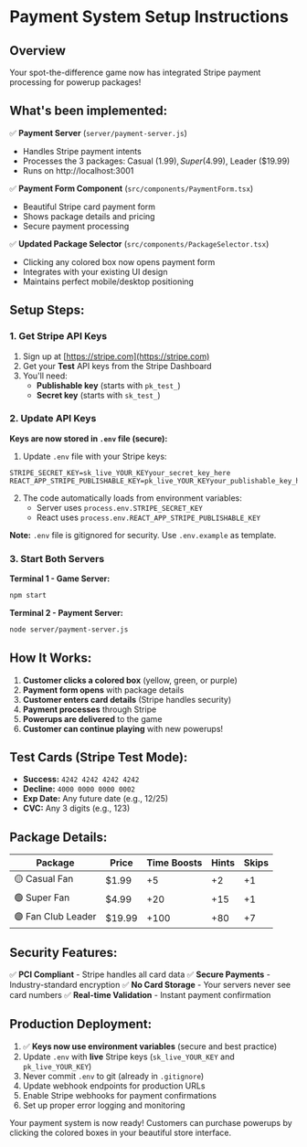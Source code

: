 # Payment System Setup Instructions

## Overview
Your spot-the-difference game now has integrated Stripe payment processing for powerup packages!

## What's been implemented:

✅ **Payment Server** (`server/payment-server.js`)
- Handles Stripe payment intents
- Processes the 3 packages: Casual ($1.99), Super ($4.99), Leader ($19.99)
- Runs on http://localhost:3001

✅ **Payment Form Component** (`src/components/PaymentForm.tsx`)
- Beautiful Stripe card payment form
- Shows package details and pricing
- Secure payment processing

✅ **Updated Package Selector** (`src/components/PackageSelector.tsx`)
- Clicking any colored box now opens payment form
- Integrates with your existing UI design
- Maintains perfect mobile/desktop positioning

## Setup Steps:

### 1. Get Stripe API Keys
1. Sign up at [https://stripe.com](https://stripe.com)
2. Get your **Test** API keys from the Stripe Dashboard
3. You'll need:
   - **Publishable key** (starts with `pk_test_`)
   - **Secret key** (starts with `sk_test_`)

### 2. Update API Keys

**Keys are now stored in `.env` file (secure):**

1. Update `.env` file with your Stripe keys:
```
STRIPE_SECRET_KEY=sk_live_YOUR_KEYyour_secret_key_here
REACT_APP_STRIPE_PUBLISHABLE_KEY=pk_live_YOUR_KEYyour_publishable_key_here
```

2. The code automatically loads from environment variables:
   - Server uses `process.env.STRIPE_SECRET_KEY`
   - React uses `process.env.REACT_APP_STRIPE_PUBLISHABLE_KEY`

**Note:** `.env` file is gitignored for security. Use `.env.example` as template.

### 3. Start Both Servers

**Terminal 1 - Game Server:**
```bash
npm start
```

**Terminal 2 - Payment Server:**
```bash
node server/payment-server.js
```

## How It Works:

1. **Customer clicks a colored box** (yellow, green, or purple)
2. **Payment form opens** with package details
3. **Customer enters card details** (Stripe handles security)
4. **Payment processes** through Stripe
5. **Powerups are delivered** to the game
6. **Customer can continue playing** with new powerups!

## Test Cards (Stripe Test Mode):

- **Success:** `4242 4242 4242 4242`
- **Decline:** `4000 0000 0000 0002`
- **Exp Date:** Any future date (e.g., 12/25)
- **CVC:** Any 3 digits (e.g., 123)

## Package Details:

| Package | Price | Time Boosts | Hints | Skips |
|---------|-------|-------------|-------|-------|
| 🟡 Casual Fan | $1.99 | +5 | +2 | +1 |
| 🟢 Super Fan | $4.99 | +20 | +15 | +1 |
| 🟣 Fan Club Leader | $19.99 | +100 | +80 | +7 |

## Security Features:

✅ **PCI Compliant** - Stripe handles all card data
✅ **Secure Payments** - Industry-standard encryption
✅ **No Card Storage** - Your servers never see card numbers
✅ **Real-time Validation** - Instant payment confirmation

## Production Deployment:

1. ✅ **Keys now use environment variables** (secure and best practice)
2. Update `.env` with **live** Stripe keys (`sk_live_YOUR_KEY` and `pk_live_YOUR_KEY`)
3. Never commit `.env` to git (already in `.gitignore`)
4. Update webhook endpoints for production URLs
5. Enable Stripe webhooks for payment confirmations
6. Set up proper error logging and monitoring

Your payment system is now ready! Customers can purchase powerups by clicking the colored boxes in your beautiful store interface.